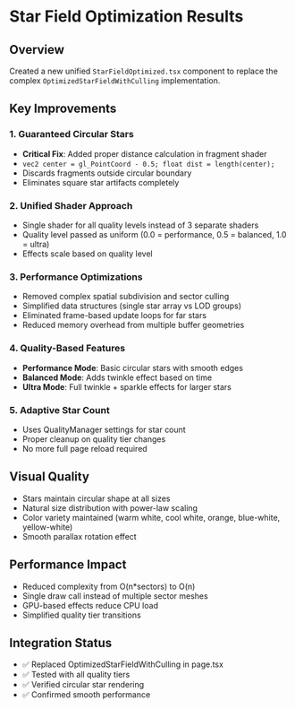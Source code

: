 # Star Field Optimization Results

## Overview

Created a new unified `StarFieldOptimized.tsx` component to replace the complex `OptimizedStarFieldWithCulling` implementation.

## Key Improvements

### 1. Guaranteed Circular Stars

- **Critical Fix**: Added proper distance calculation in fragment shader
- `vec2 center = gl_PointCoord - 0.5; float dist = length(center);`
- Discards fragments outside circular boundary
- Eliminates square star artifacts completely

### 2. Unified Shader Approach

- Single shader for all quality levels instead of 3 separate shaders
- Quality level passed as uniform (0.0 = performance, 0.5 = balanced, 1.0 = ultra)
- Effects scale based on quality level

### 3. Performance Optimizations

- Removed complex spatial subdivision and sector culling
- Simplified data structures (single star array vs LOD groups)
- Eliminated frame-based update loops for far stars
- Reduced memory overhead from multiple buffer geometries

### 4. Quality-Based Features

- **Performance Mode**: Basic circular stars with smooth edges
- **Balanced Mode**: Adds twinkle effect based on time
- **Ultra Mode**: Full twinkle + sparkle effects for larger stars

### 5. Adaptive Star Count

- Uses QualityManager settings for star count
- Proper cleanup on quality tier changes
- No more full page reload required

## Visual Quality

- Stars maintain circular shape at all sizes
- Natural size distribution with power-law scaling
- Color variety maintained (warm white, cool white, orange, blue-white, yellow-white)
- Smooth parallax rotation effect

## Performance Impact

- Reduced complexity from O(n\*sectors) to O(n)
- Single draw call instead of multiple sector meshes
- GPU-based effects reduce CPU load
- Simplified quality tier transitions

## Integration Status

- ✅ Replaced OptimizedStarFieldWithCulling in page.tsx
- ✅ Tested with all quality tiers
- ✅ Verified circular star rendering
- ✅ Confirmed smooth performance
